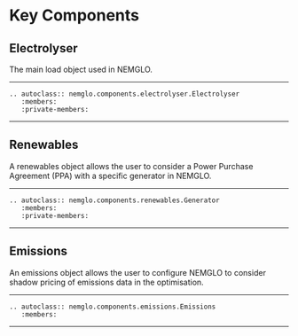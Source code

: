 # Key Components

## Electrolyser
The main load object used in NEMGLO.

---
```{eval-rst}
.. autoclass:: nemglo.components.electrolyser.Electrolyser
   :members: 
   :private-members:
```
---

## Renewables
A renewables object allows the user to consider a Power Purchase Agreement (PPA) with a specific generator in NEMGLO.

---
```{eval-rst}
.. autoclass:: nemglo.components.renewables.Generator
   :members:
   :private-members:
```
---

## Emissions
An emissions object allows the user to configure NEMGLO to consider shadow pricing of emissions data in the optimisation.

---
```{eval-rst}
.. autoclass:: nemglo.components.emissions.Emissions
   :members:
```
---